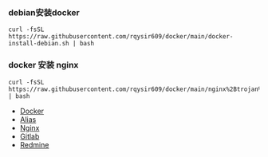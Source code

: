 ### debian安装docker
```
curl -fsSL https://raw.githubusercontent.com/rqysir609/docker/main/docker-install-debian.sh | bash
```

### docker 安装 nginx
```
curl -fsSL https://raw.githubusercontent.com/rqysir609/docker/main/nginx%2Btrojan%2Bfrp.sh | bash
```

* [Docker](https://github.com/rqysir609/docker-compose/wiki/Docker)  
* [Alias](https://github.com/rqysir609/docker-compose/wiki/Alias)  
* [Nginx](https://github.com/rqysir609/docker-compose/wiki/Nginx)  
* [Gitlab](https://github.com/rqysir609/docker-compose/wiki/Gitlab)  
* [Redmine](https://github.com/rqysir609/docker-compose/wiki/Redmine)
